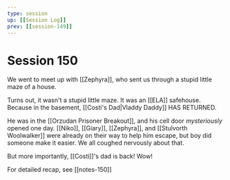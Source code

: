 ```yaml
---
type: session
up: [[Session Log]]
prev: [[session-149]]
---
```

# Session 150

We went to meet up with [[Zephyra]], who sent us through a stupid little maze of a house. 

Turns out, it wasn't a stupid little maze. It was an [[ELA]] safehouse. Because in the basement, [[Costi's Dad|Vladdy Daddy]] HAS RETURNED.

He was in the [[Orzudan Prisoner Breakout]], and his cell door *mysteriously* opened one day. [[Niko]], [[Giary]], [[Zephyra]], and [[Stulvorth Woolwalker]] were already on their way to help him escape, but boy did someone make it easier. We all coughed nervously about that.

But more importantly, [[Costi]]'s dad is back! Wow!

For detailed recap, see [[notes-150]]
